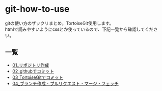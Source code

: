 # git-how-to-use
gitの使い方のザックリまとめ。TortoiseGit使用します。  
htmlで読みやすいようにcssとか使っているので、下記一覧から確認してください。

## 一覧
- [01_リポジトリ作成](https://seraku-m-yasukawa.github.io/git-how-to-use/html/01_リポジトリ作成)
- [02_githubでコミット](https://seraku-m-yasukawa.github.io/git-how-to-use/html/02_githubでコミット)
- [03_TortoiseGitでコミット](https://seraku-m-yasukawa.github.io/git-how-to-use/html/03_TortoiseGitでコミット)
- [04_ブランチ作成・プルリクエスト・マージ・フェッチ](https://seraku-m-yasukawa.github.io/git-how-to-use/html/04_ブランチ作成・プルリクエスト・マージ・フェッチ)
